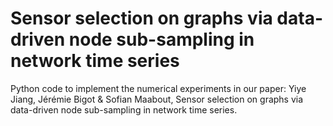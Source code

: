 # Sensor selection on graphs via data-driven node sub-sampling in network time series
Python code to implement the numerical experiments in our paper:
Yiye Jiang, Jérémie Bigot & Sofian Maabout, Sensor selection on graphs via data-driven node sub-sampling in network time series.
